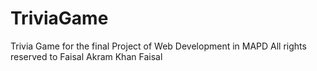 # TriviaGame
Trivia Game for the final Project of Web Development in MAPD
All rights reserved to Faisal Akram Khan
Faisal